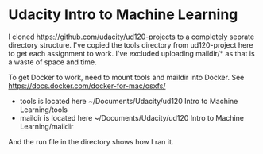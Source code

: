 # Udacity Intro to Machine Learning

I cloned https://github.com/udacity/ud120-projects to a completely seprate directory structure. I've copied the tools directory from ud120-project here to get each assignment to work. I've excluded uploading maildir/* as that is a waste of space and time.

To get Docker to work, need to mount tools and maildir into Docker. See https://docs.docker.com/docker-for-mac/osxfs/

* tools is located here ~/Documents/Udacity/ud120 Intro to Machine Learning/tools
* maildir is located here ~/Documents/Udacity/ud120 Intro to Machine Learning/maildir

And the run file in the directory shows how I ran it. 
